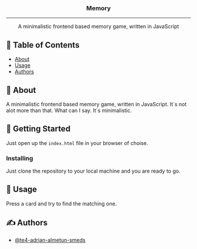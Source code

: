 <h3 align="center">Memory</h3>

---

<p align="center">A minimalistic frontend based memory game, written in JavaScript
    <br> 
</p>

## 📝 Table of Contents

- [About](#about)
- [Usage](#usage)
- [Authors](#authors)

## 🧐 About <a name = "about"></a>

A minimalistic frontend based memory game, written in JavaScript. It´s not alot more than that. What can I say. It´s minimalistic.

## 🏁 Getting Started <a name = "getting_started"></a>

Just open up the ```index.html``` file in your browser of choise.


### Installing

Just clone the repository to your local machine and you are ready to go.


## 🎈 Usage <a name="usage"></a>

Press a card and try to find the matching one.

## ✍️ Authors <a name = "authors"></a>

- [@te4-adrian-almetun-smeds](https://github.com/te4-adrian-almetun-smeds)

<!-- ## 🎉 Acknowledgements <a name = "acknowledgement"></a> -->

